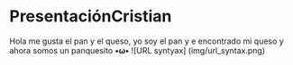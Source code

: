 # PresentaciónCristian
Hola me gusta el pan y el queso, yo soy el pan y e encontrado mi queso y ahora somos un panquesito **•ω•**
![URL syntyax] (img/url_syntax.png)
